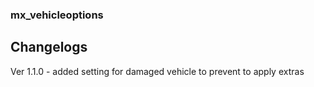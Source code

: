### mx_vehicleoptions

## Changelogs

Ver 1.1.0
    - added setting for damaged vehicle to prevent to apply extras 